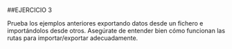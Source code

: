 ##EJERCICIO 3

Prueba los ejemplos anteriores exportando datos desde un fichero e importándolos desde otros. Asegúrate de entender bien cómo funcionan las rutas para importar/exportar adecuadamente.
